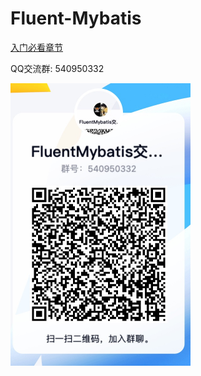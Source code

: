 # Fluent-Mybatis
[入门必看章节](docs/learn-abc.md)

QQ交流群: 540950332

<img alt="qq" src="images/qq3.jpeg" style="width: 288px;height: 452px;"/>
